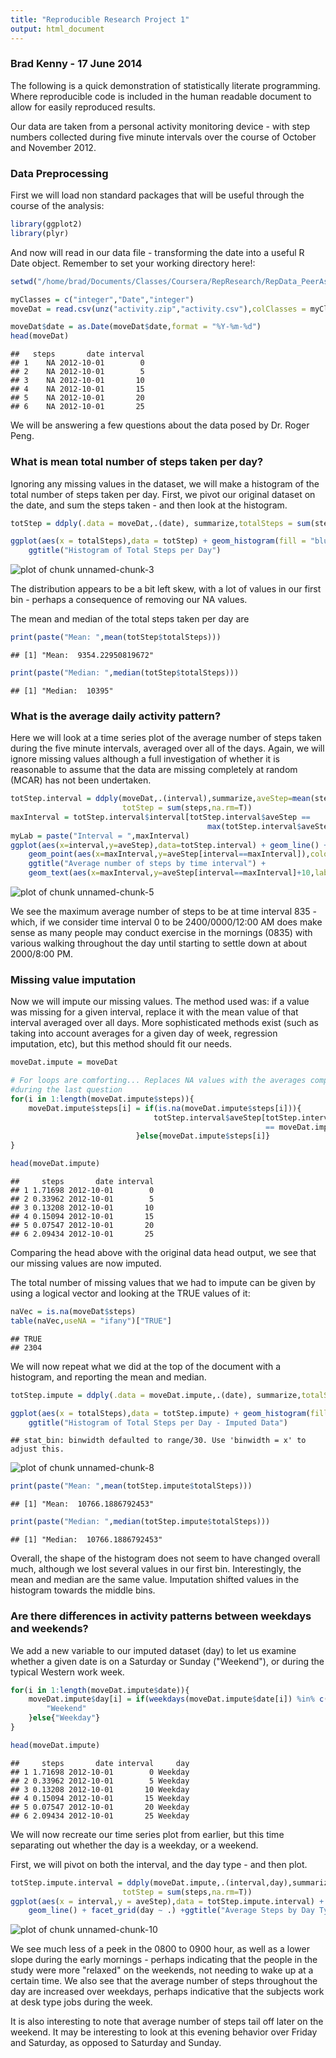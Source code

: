 ```yaml
---
title: "Reproducible Research Project 1"
output: html_document
---
```

### Brad Kenny - 17 June 2014

The following is a quick demonstration of statistically literate programming.  
Where reproducible code is included in the human readable document to allow for 
easily reproduced results.

Our data are taken from a personal activity monitoring device - with step numbers collected during five minute intervals over the course of October and November 2012.


### Data Preprocessing

First we will load non standard packages that will be useful through the course of the analysis:


```r
library(ggplot2)
library(plyr)
```

And now will read in our data file - transforming the date into a useful R Date object.  Remember to set your working directory here!:


```r
setwd("/home/brad/Documents/Classes/Coursera/RepResearch/RepData_PeerAssessment1/")

myClasses = c("integer","Date","integer")
moveDat = read.csv(unz("activity.zip","activity.csv"),colClasses = myClasses)

moveDat$date = as.Date(moveDat$date,format = "%Y-%m-%d")
head(moveDat)
```

```
##   steps       date interval
## 1    NA 2012-10-01        0
## 2    NA 2012-10-01        5
## 3    NA 2012-10-01       10
## 4    NA 2012-10-01       15
## 5    NA 2012-10-01       20
## 6    NA 2012-10-01       25
```
We will be answering a few questions about the data posed by Dr. Roger Peng.

### What is mean total number of steps taken per day?

Ignoring any missing values in the dataset, we will make a histogram of the total number of steps taken per day.  First, we pivot our original dataset on the date, and sum the steps taken - and then look at the histogram.


```r
totStep = ddply(.data = moveDat,.(date), summarize,totalSteps = sum(steps,na.rm=T))

ggplot(aes(x = totalSteps),data = totStep) + geom_histogram(fill = "blue",color="black") +
    ggtitle("Histogram of Total Steps per Day")
```

![plot of chunk unnamed-chunk-3](figure/unnamed-chunk-3.png) 

The distribution appears to be a bit left skew, with a lot of values in our first bin - perhaps a consequence of removing our NA values. 

The mean and median of the total steps taken per day are

```r
print(paste("Mean: ",mean(totStep$totalSteps)))
```

```
## [1] "Mean:  9354.22950819672"
```

```r
print(paste("Median: ",median(totStep$totalSteps)))
```

```
## [1] "Median:  10395"
```

### What is the average daily activity pattern?

Here we will look at a time series plot of the average number of steps taken during the five minute intervals, averaged over all of the days.  Again, we will ignore missing values although a full investigation of whether it is reasonable to assume that the data are missing completely at random (MCAR) has not been undertaken.


```r
totStep.interval = ddply(moveDat,.(interval),summarize,aveStep=mean(steps,na.rm=T),
                         totStep = sum(steps,na.rm=T))
maxInterval = totStep.interval$interval[totStep.interval$aveStep == 
                                            max(totStep.interval$aveStep)]
myLab = paste("Interval = ",maxInterval)
ggplot(aes(x=interval,y=aveStep),data=totStep.interval) + geom_line() +
    geom_point(aes(x=maxInterval,y=aveStep[interval==maxInterval]),color = "red",size=3) +
    ggtitle("Average number of steps by time interval") + 
    geom_text(aes(x=maxInterval,y=aveStep[interval==maxInterval]+10,label = myLab ))
```

![plot of chunk unnamed-chunk-5](figure/unnamed-chunk-5.png) 

We see the maximum average number of steps to be at time interval 835 - which, if we consider time interval 0 to be 2400/0000/12:00 AM does make sense as many people may conduct exercise in the mornings (0835) with various walking throughout the day until starting to settle down at about 2000/8:00 PM.

### Missing value imputation

Now we will impute our missing values.  The method used was: if a value was missing for a given interval, replace it with the mean value of that interval averaged over all days.  More sophisticated methods exist (such as taking into account averages for a given day of week, regression imputation, etc), but this method should fit our needs.


```r
moveDat.impute = moveDat

# For loops are comforting... Replaces NA values with the averages computed
#during the last question
for(i in 1:length(moveDat.impute$steps)){
    moveDat.impute$steps[i] = if(is.na(moveDat.impute$steps[i])){
                                totStep.interval$aveStep[totStep.interval$interval 
                                                         == moveDat.impute$interval[i]]
                            }else{moveDat.impute$steps[i]}
}

head(moveDat.impute)
```

```
##     steps       date interval
## 1 1.71698 2012-10-01        0
## 2 0.33962 2012-10-01        5
## 3 0.13208 2012-10-01       10
## 4 0.15094 2012-10-01       15
## 5 0.07547 2012-10-01       20
## 6 2.09434 2012-10-01       25
```

Comparing the head above with the original data head output, we see that our missing
values are now imputed.

The total number of missing values that we had to impute can be given by using 
a logical vector and looking at the TRUE values of it:


```r
naVec = is.na(moveDat$steps)
table(naVec,useNA = "ifany")["TRUE"]
```

```
## TRUE 
## 2304
```

We will now repeat what we did at the top of the document with a histogram, and 
reporting the mean and median.


```r
totStep.impute = ddply(.data = moveDat.impute,.(date), summarize,totalSteps = sum(steps))

ggplot(aes(x = totalSteps),data = totStep.impute) + geom_histogram(fill = "blue",color="black") +
    ggtitle("Histogram of Total Steps per Day - Imputed Data")
```

```
## stat_bin: binwidth defaulted to range/30. Use 'binwidth = x' to adjust this.
```

![plot of chunk unnamed-chunk-8](figure/unnamed-chunk-8.png) 

```r
print(paste("Mean: ",mean(totStep.impute$totalSteps)))
```

```
## [1] "Mean:  10766.1886792453"
```

```r
print(paste("Median: ",median(totStep.impute$totalSteps)))
```

```
## [1] "Median:  10766.1886792453"
```

Overall, the shape of the histogram does not seem to have changed overall much,
although we lost several values in our first bin.  Interestingly, the mean and 
median are the same value.  Imputation shifted values in the histogram 
towards the middle bins.

### Are there differences in activity patterns between weekdays and weekends?

We add a new variable to our imputed dataset (day) to let us examine whether a 
given date is on a Saturday or Sunday ("Weekend"), or during the typical Western
work week.


```r
for(i in 1:length(moveDat.impute$date)){
    moveDat.impute$day[i] = if(weekdays(moveDat.impute$date[i]) %in% c("Saturday","Sunday")){
        "Weekend"
    }else{"Weekday"}
}

head(moveDat.impute)
```

```
##     steps       date interval     day
## 1 1.71698 2012-10-01        0 Weekday
## 2 0.33962 2012-10-01        5 Weekday
## 3 0.13208 2012-10-01       10 Weekday
## 4 0.15094 2012-10-01       15 Weekday
## 5 0.07547 2012-10-01       20 Weekday
## 6 2.09434 2012-10-01       25 Weekday
```

We will now recreate our time series plot from earlier, but this time separating 
out whether the day is a weekday, or a weekend.

First, we will pivot on both the interval, and the day type - and then plot.


```r
totStep.impute.interval = ddply(moveDat.impute,.(interval,day),summarize,aveStep=mean(steps,na.rm=T),
                         totStep = sum(steps,na.rm=T))
ggplot(aes(x = interval,y = aveStep),data = totStep.impute.interval) +
    geom_line() + facet_grid(day ~ .) +ggtitle("Average Steps by Day Type")
```

![plot of chunk unnamed-chunk-10](figure/unnamed-chunk-10.png) 

We see much less of a peek in the 0800 to 0900 hour, as well as a lower slope 
during the early mornings - perhaps indicating that the people in the study were
more "relaxed" on the weekends, not needing to wake up at a certain time.  We also 
see that the average number of steps throughout the day are increased over weekdays,
 perhaps indicative that the subjects work at desk type jobs during the week.  
 
 It is also interesting to note that average number of steps tail off later on the
 weekend.  It may be interesting to look at this evening behavior over Friday and Saturday, 
 as opposed to Saturday and Sunday. 
